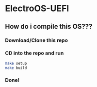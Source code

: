 # ElectroOS-UEFI

## How do i compile this OS???
### Download/Clone this repo
### CD into the repo and run 
```bash
make setup
make build
```
### Done!
